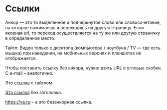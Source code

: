 # Ссылки

Анкор — это то выделенное и подчеркнутое слово или словосочетание, на которое нажимаешь и переходишь на другую страницу. Если якорная url, то переход осуществляется на ту же или другую страничку в определенное место.

Тайтл: Виден только с десктопа (компьютера / ноутбука / TV — где есть мышка) при наведении, на мобильных версиях и планшетах не отображается.


Чтобы поставить ссылку без анкора, нужно взять URL в угловые скобки. 
С e-mail – аналогично.

Это [ссылка](https://ya.ru "Яндекс") с тайтлом.

[Эта ссылка](https://ya.ru) без заголовка.

<https://ya.ru> – а это безанкорная ссылка.
